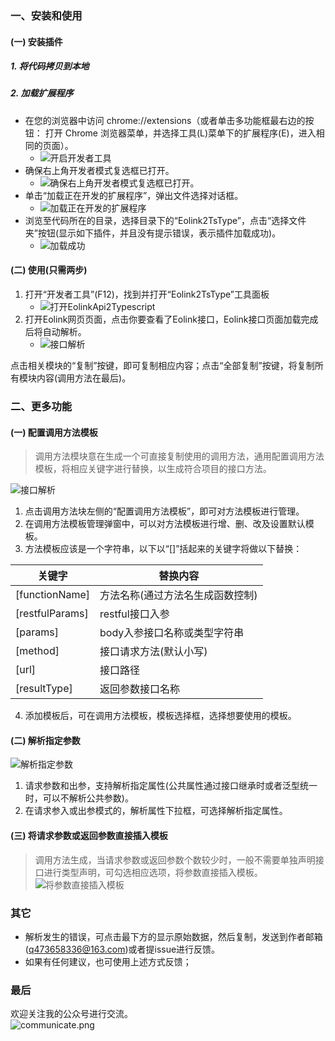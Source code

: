 ### 一、安装和使用
#### (一) 安装插件
##### 1. 将代码拷贝到本地
##### 2. 加载扩展程序
 - 在您的浏览器中访问 chrome://extensions（或者单击多功能框最右边的按钮： 打开 Chrome 浏览器菜单，并选择工具(L)菜单下的扩展程序(E)，进入相同的页面）。
    - ![开启开发者工具](https://gitee.com/FattyShu/eolink-api-2-ts-type/raw/master/images/readme1.png)
 - 确保右上角开发者模式复选框已打开。 
    - ![确保右上角开发者模式复选框已打开。](https://gitee.com/FattyShu/eolink-api-2-ts-type/raw/master/images/readme2.png)
 - 单击“加载正在开发的扩展程序”，弹出文件选择对话框。
    - ![加载正在开发的扩展程序](https://gitee.com/FattyShu/eolink-api-2-ts-type/raw/master/images/readme3.png)
 - 浏览至代码所在的目录，选择目录下的“Eolink2TsType”，点击“选择文件夹”按钮(显示如下插件，并且没有提示错误，表示插件加载成功)。 
    - ![加载成功](https://gitee.com/FattyShu/eolink-api-2-ts-type/raw/master/images/readme4.png)

#### (二) 使用(只需两步)
1. 打开“开发者工具”(F12)，找到并打开“Eolink2TsType”工具面板
    - ![打开EolinkApi2Typescript](https://gitee.com/FattyShu/eolink-api-2-ts-type/raw/master/public/images/popup1.png)
2. 打开Eolink网页页面，点击你要查看了Eolink接口，Eolink接口页面加载完成后将自动解析。
    - ![接口解析](https://gitee.com/FattyShu/eolink-api-2-ts-type/raw/master/public/images/popup2.png)  

点击相关模块的“复制”按键，即可复制相应内容；点击“全部复制”按键，将复制所有模块内容(调用方法在最后)。 

### 二、更多功能
#### (一) 配置调用方法模板 
> 调用方法模块意在生成一个可直接复制使用的调用方法，通用配置调用方法模板，将相应关键字进行替换，以生成符合项目的接口方法。

![接口解析](https://gitee.com/FattyShu/eolink-api-2-ts-type/raw/master/images/01.png)  

1. 点击调用方法块左侧的“配置调用方法模板”，即可对方法模板进行管理。
2. 在调用方法模板管理弹窗中，可以对方法模板进行增、删、改及设置默认模板。
3. 方法模板应该是一个字符串，以下以“[]”括起来的关键字将做以下替换：

| 关键字 | 替换内容 |
| --- | --- |
|  [functionName] | 方法名称(通过方法名生成函数控制) |
| [restfulParams] | restful接口入参 |
| [params] | body入参接口名称或类型字符串 |
| [method] | 接口请求方法(默认小写) |
| [url] | 接口路径 |
| [resultType] | 返回参数接口名称 |  

4. 添加模板后，可在调用方法模板，模板选择框，选择想要使用的模板。

#### (二) 解析指定参数 
![解析指定参数](https://gitee.com/FattyShu/eolink-api-2-ts-type/raw/master/images/02.png) 
1. 请求参数和出参，支持解析指定属性(公共属性通过接口继承时或者泛型统一时，可以不解析公共参数)。
2. 在请求参入或出参模式的，解析属性下拉框，可选择解析指定属性。  

#### (三) 将请求参数或返回参数直接插入模板
> 调用方法生成，当请求参数或返回参数个数较少时，一般不需要单独声明接口进行类型声明，可勾选相应选项，将参数直接插入模板。
![将参数直接插入模板](https://gitee.com/FattyShu/eolink-api-2-ts-type/raw/master/images/03.png) 



### 其它
 - 解析发生的错误，可点击最下方的显示原始数据，然后复制，发送到作者邮箱(q473658336@163.com)或者提issue进行反馈。
 - 如果有任何建议，也可使用上述方式反馈； 
### 最后
欢迎关注我的公众号进行交流。  
![communicate.png](https://note.youdao.com/yws/api/personal/file/WEB3b96590e70726ee84723bb9e5c7920af?method=download&shareKey=b789853015cf159143b6250e24bc49fd)